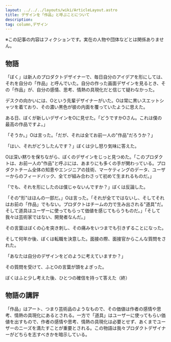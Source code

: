 ```yaml
---
layout: ../../../layouts/wiki/ArticleLayout.astro
title: デザインを「作品」と呼ぶことについて
description:
tag: column,デザイン
---
```


※この記事の内容はフィクションです。実在の人物や団体などとは関係ありません。

## 物語

「ぼく」は新人のプロダクトデザイナーで、毎日自分のアイデアを形にしては、それを自分の「作品」と呼んでいた。自分の作った画面デザインを見るとき、その「作品」が、自分の感情、思考、情熱の具現化だと信じて疑わなかった。

デスクの向かいには、Oという先輩デザイナーがいた。Oは常に黒いスエットシャツを着ており、その濃い黒色が彼の内面を覆っていたように思えた。

ある日、ぼくが新しいデザインをOに見せた。「どうですかOさん。これは僕の最高の作品ですよ。」

「そうか。」Oは言った。「だが、それは全てお前一人の"作品"だろうか？」

「はい、それがどうしたんです？」ぼくは少し怒り気味に答えた。

Oは深い黙りを保ちながら、ぼくのデザインをじっと見つめた。「このプロダクトは、お前一人の"作品"と呼ぶには、あまりにも多くの手が関わっている。プロダクトチーム全体の知恵やエンジニアの技術、マーケティングのデータ、ユーザーからのフィードバック、全てが組み合わさって初めて生まれるものだ。」

「でも、それを形にしたのは僕じゃないんですか？」ぼくは反論した。

「その"形"はほんの一部だ。」Oは言った。「それが全てではないし、そしてそれはお前の「作品」でもない。プロダクトはチームの力で生み出される"道具"だ。そして道具はユーザーに使ってもらって価値を感じてもらうものだ。」「そして我々は芸術家ではない、開発者なんだ。」

その言葉はぼくの心を突き刺し、その痛みをいつまでも引きずることになった。

そして何年か後、ぼくは転職を決意した。面接の際、面接官からこんな質問をされた。

「あなたは自分のデザインをどのように考えていますか？」

その質問を受けて、ふとOの言葉が頭をよぎった。

ぼくはふと少し考えた後、ひとつの確信を持って答えた（終）


## 物語の講評

「作品」はアート、つまり芸術品のようなもので、その価値は作者の感情や思考、情熱の具現化にあるとされる。一方で「道具」はユーザーに使ってもらい価値を出すもので、作者の感情や思考、情熱の具現化は必要とせず、あくまでユーザーのニーズを満たすことが重要とされる。この物語は我々プロダクトデザイナーがどちらを志すべきかを暗示している。

